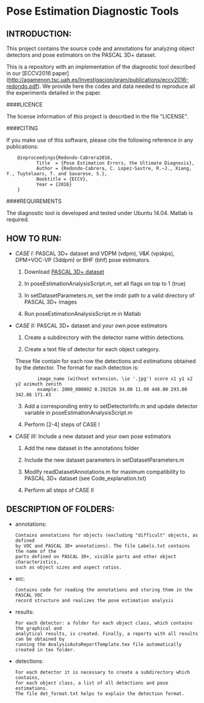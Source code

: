 # Pose Estimation Diagnostic Tools

## INTRODUCTION:

This project contains the source code and annotations for analyzing object detectors and pose estimators on the PASCAL 3D+ dataset.

This is a repository with an implementation of the diagnostic tool described in our [ECCV2016 paper] (http://agamenon.tsc.uah.es/Investigacion/gram/publications/eccv2016-redondo.pdf). We provide here the codes and data needed to reproduce all the experiments detailed in the paper.

####LICENCE

The license information of this project is described in the file "LICENSE".

####CITING

If you make use of this software, please cite the following reference in any publications:  

        @inproceedings{Redondo-Cabrera2016,
               Title  = {Pose Estimation Errors, the Ultimate Diagnosis},
               Author = {Redondo-Cabrera, C. Lopez-Sastre, R.~J., Xiang, Y., Tuytelaars, T. and Savarese, S.},
               Booktitle = {ECCV},
               Year = {2016}
        }

####REQUIREMENTS

The diagnostic tool is developed and tested under Ubuntu 14.04. Matlab is required.

## HOW TO RUN:

   + *CASE I:* PASCAL 3D+ dataset and VDPM (vdpm), V&K (vpskps), DPM+VOC-VP (3ddpm) or BHF (bhf) pose estimators.

       1) Download [PASCAL 3D+ dataset](http://cvgl.stanford.edu/projects/pascal3d.html)

       2) In poseEstimationAnalysisScript.m, set all flags on top to 1 (true)   
   
       3) In setDatasetParameters.m, set the imdir path to a valid directory of PASCAL 3D+ images
   
       4) Run poseEstimationAnalysisScript.m in Matlab

   + *CASE II:* PASCAL 3D+ dataset and your own pose estimators

       1) Create a subdirectory with the detector name within detections. 
         
       2) Create a text file of detector for each object category.
       
		These file contain for each row the detections and estimations obtained by the
        detector. The format for each detection is: 

                 image_name (without extension, \ie '.jpg') score x1 y1 x2 y2 azimuth zenith
                 example: 2008_000002 0.292526 34.00 11.00 448.00 293.00 342.86 171.43 
   
       3) Add a corresponding entry to setDetectorInfo.m and update detector variable in 
       poseEstimationAnalysisScript.m

       4) Perform [2-4] steps of CASE I
	
   + *CASE III:* Include a new dataset and your own pose estimators

       1) Add the new dataset in the annotations folder

       2) Include the new dataset parameters in setDatasetParameters.m

       3) Modify readDatasetAnnotations.m for maximum compatibility to PASCAL 3D+ dataset (see Code_explanation.txt) 

       4) Perform all steps of CASE II


## DESCRIPTION OF FOLDERS:

   + annotations: 

         Contains annotations for objects (excluding "difficult" objects, as defined
         by VOC and PASCAL 3D+ annotations). The file Labels.txt contains the name of the 
         parts defined on PASCAL 3D+, visible parts and other object characteristics, 
         such as object sizes and aspect ratios.  

   
   + src: 
         
         Contains code for reading the annotations and storing them in the PASCAL VOC
         record structure and realizes the pose estimation analysis  

   
   + results: 

         For each detector: a folder for each object class, which contains the graphical and 
         analytical results, is created. Finally, a reports with all results can be obtained by
         running the AnalysisAutoReportTemplate.tex file automatically created in tex folder. 

   
   + detections: 

         For each detector it is necessary to create a subdirectory which contains, 
         for each object class, a list of all detections and pose estimations. 
         The file det_format.txt helps to explain the detection format.

